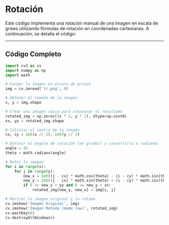 # Rotación

Este código implementa una rotación manual de una imagen en escala de grises utilizando fórmulas de rotación en coordenadas cartesianas. A continuación, se detalla el código:

---

## Código Completo

```python
import cv2 as cv 
import numpy as np
import math

# Cargar la imagen en escala de grises
img = cv.imread('tr.png', 0)

# Obtener el tamaño de la imagen
x, y = img.shape

# Crear una imagen vacía para almacenar el resultado
rotated_img = np.zeros((x * 2, y * 2), dtype=np.uint8)
xx, yy = rotated_img.shape

# Calcular el centro de la imagen
cx, cy = int(x // 2), int(y // 2)

# Definir el ángulo de rotación (en grados) y convertirlo a radianes
angle = 45
theta = math.radians(angle)

# Rotar la imagen
for i in range(x):
    for j in range(y):
        new_x = int((j - cx) * math.cos(theta) - (i - cy) * math.sin(theta) + cx)
        new_y = int((j - cx) * math.sin(theta) + (i - cy) * math.cos(theta) + cy)
        if 0 <= new_x < yy and 0 <= new_y < xx:
            rotated_img[new_y, new_x] = img[i, j]

# Mostrar la imagen original y la rotada
cv.imshow('Imagen Original', img)
cv.imshow('Imagen Rotada (modo raw)', rotated_img)
cv.waitKey(0)
cv.destroyAllWindows()
